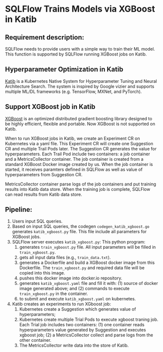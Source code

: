 # SQLFlow Trains Models via XGBoost in Katib

## Requirement description:

SQLFlow needs to provide users with a simple way to train their ML model. This function is supported by SQLFlow running XGBoost jobs on Katib.

## Hyperparameter Optimization in Katib

[Katib](https://github.com/kubeflow/katib) is a Kubernetes Native System for Hyperparameter Tuning and Neural Architecture Search. The system is inspired by Google vizier and supports multiple ML/DL frameworks (e.g. TensorFlow, MXNet, and PyTorch).

## Support XGBoost job in Katib

[XGBoost](https://xgboost.readthedocs.io/en/latest/) is an optimized distributed gradient boosting library designed to be highly efficient, flexible and portable. Now XGBoost is not supported on Katib. 

When to run XGBoost jobs in Katib, we create an Experiment CR on Kubernetes via a yaml file. This Experiment CR will create one Suggestion CR and multiple Trail Pods later. The Suggestion CR generates the value for hyperparameters. Each Trail Pod include two containers: a job container and a MetricsCollector container. The job container is created from a standard XGBoost Docker image created by us. When the job container is started, it receives paramters defined in SQLFlow as well as value of hyperparameters from Suggestion CR.

MetricsCollector container parse logs of the job containers and put training results into Katib data store. When the training job is complete, SQLFlow can read results from Katib data store.

## Pipeline:

1. Users input SQL queries. 
2. Based on input SQL queries, the codegen `codegen_katib_xgboost.go` generates `katib_xgboost.py` file. This file include all parameters for XGBoost jobs. 
3. SQLFlow server executes `katib_xgboost.py`: This python program:
   1. generates `train_xgboost.py` file. All input parameters will be filled in `train_xgboost.py`.
   2. gets all input data files (e.g., `train_data.txt`).
   3. generates a Dockerfile and build a XGBoost docker image from this Dockerfile. The `train_xgboost.py` and required data file will be copied into this image.
   4. pushes this docker image into docker.io repository.
   5. generates `katib_xgboost.yaml` file and fill it with: (1) source of docker image generated above; and (2) commands to execute `train_xgboost.py` in the container.
   5. to submit and execute `katib_xgboost.yaml` on kubernetes.
3. Katib creates an experiments to run XGboost job:
   1. Kubernetes create a Suggestion which generates value of hyperparameters;
   2. Kubernetes create multiple Trial Pods to execute xgboost traning job. Each Trial job includes two containers: (1) one container reads hyperparameters value generated by Suggestion and executes xgboost job; (2) a MetricsCollector collect and parse logs from the other container.
   3. The MetricsCollector write data into the store of Katib.
   

